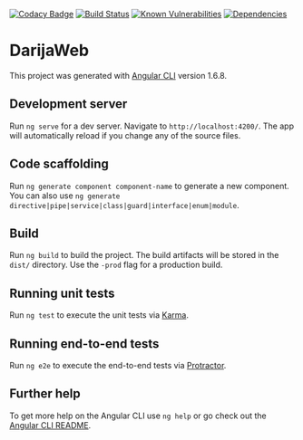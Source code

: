 [![Codacy Badge](https://api.codacy.com/project/badge/Grade/cb723e5273bc46cab94a3a6176631d0d)](https://app.codacy.com/app/ibenjelloun/darija-web?utm_source=github.com&utm_medium=referral&utm_content=ibenjelloun/darija-web&utm_campaign=badger)
[![Build Status](https://travis-ci.org/ibenjelloun/darija-web.svg?branch=master)](https://travis-ci.org/ibenjelloun/darija-web)
[![Known Vulnerabilities](https://snyk.io/test/github/ibenjelloun/darija-web/badge.svg?targetFile=package.json)](https://snyk.io/test/github/ibenjelloun/darija-web?targetFile=package.json)
[![Dependencies](https://david-dm.org/ibenjelloun/darija-web.svg)](https://david-dm.org/ibenjelloun/darija-web?view=list)

# DarijaWeb

This project was generated with [Angular CLI](https://github.com/angular/angular-cli) version 1.6.8.

## Development server

Run `ng serve` for a dev server. Navigate to `http://localhost:4200/`. The app will automatically reload if you change any of the source files.

## Code scaffolding

Run `ng generate component component-name` to generate a new component. You can also use `ng generate directive|pipe|service|class|guard|interface|enum|module`.

## Build

Run `ng build` to build the project. The build artifacts will be stored in the `dist/` directory. Use the `-prod` flag for a production build.

## Running unit tests

Run `ng test` to execute the unit tests via [Karma](https://karma-runner.github.io).

## Running end-to-end tests

Run `ng e2e` to execute the end-to-end tests via [Protractor](http://www.protractortest.org/).

## Further help

To get more help on the Angular CLI use `ng help` or go check out the [Angular CLI README](https://github.com/angular/angular-cli/blob/master/README.md).
